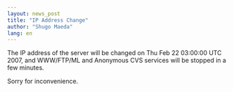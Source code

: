 ```yaml
---
layout: news_post
title: "IP Address Change"
author: "Shugo Maeda"
lang: en
---
```


The IP address of the server will be changed on Thu Feb 22 03:00:00 UTC
2007, and WWW/FTP/ML and Anonymous CVS services will be stopped in a few
minutes.

Sorry for inconvenience.

